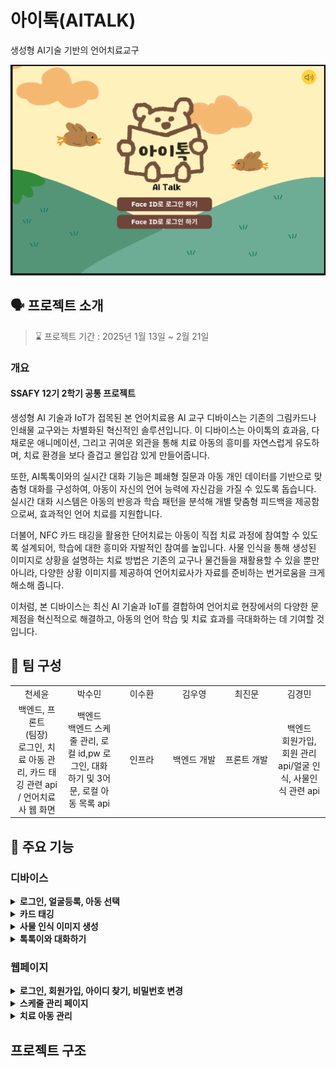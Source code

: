 # 아이톡(AITALK) 
생성형 AI기술 기반의 언어치료교구

<img src="./assets/main.png"/>


## :speaking_head: 프로젝트 소개 

> ⌛ 프로젝트 기간 : 2025년 1월 13일 ~ 2월 21일

### 개요

#### SSAFY 12기 2학기 공통 프로젝트

생성형 AI 기술과 IoT가 접목된 본 언어치료용 AI 교구 디바이스는 기존의 그림카드나 인쇄물 교구와는 차별화된 혁신적인 솔루션입니다. 이 디바이스는 아이톡의 효과음, 다채로운 애니메이션, 그리고 귀여운 외관을 통해 치료 아동의 흥미를 자연스럽게 유도하며, 치료 환경을 보다 즐겁고 몰입감 있게 만들어줍니다.

또한, AI톡톡이와의 실시간 대화 기능은 폐쇄형 질문과 아동 개인 데이터를 기반으로 맞춤형 대화를 구성하여, 아동이 자신의 언어 능력에 자신감을 가질 수 있도록 돕습니다. 실시간 대화 시스템은 아동의 반응과 학습 패턴을 분석해 개별 맞춤형 피드백을 제공함으로써, 효과적인 언어 치료를 지원합니다.

더불어, NFC 카드 태깅을 활용한 단어치료는 아동이 직접 치료 과정에 참여할 수 있도록 설계되어, 학습에 대한 흥미와 자발적인 참여를 높입니다. 사물 인식을 통해 생성된 이미지로 상황을 설명하는 치료 방법은 기존의 교구나 물건들을 재활용할 수 있을 뿐만 아니라, 다양한 상황 이미지를 제공하여 언어치료사가 자료를 준비하는 번거로움을 크게 해소해 줍니다.

이처럼, 본 디바이스는 최신 AI 기술과 IoT를 결합하여 언어치료 현장에서의 다양한 문제점을 혁신적으로 해결하고, 아동의 언어 학습 및 치료 효과를 극대화하는 데 기여할 것입니다.


## 👥 팀 구성
<table style="text-align: center;" width="100%">

  <tr>
    <td style="text-align: center;" width="16.66%">천세윤<br/><a href=""></a></td>
    <td style="text-align: center;" width="16.66%">박수민<br/><a href=""></a></td>
    <td style="text-align: center;" width="16.66%">이수환<br/><a href=""></a></td>
    <td style="text-align: center;" width="16.66%">김우영<br/><a href=""></a></td>
    <td style="text-align: center;" width="16.66%">최진문<br/><a href=""></a></td>
    <td style="text-align: center;" width="16.66%">김경민<br/><a href=""></a></td>
  </tr>
  <tr>
    <td style="text-align: center;" width="16.66%">백엔드, 프론트 </br> (팀장) 
    </br> 로그인, 치료 아동 관리, 카드 태깅 관련 api / 언어치료사 웹 화면</td>
    <td style="text-align: center;" width="16.66%">백엔드 </br> 백엔드 스케줄 관리, 로컬 id,pw 로그인, 대화하기 및 3어문, 로컬 아동 목록 api</td>
    <td style="text-align: center;" width="16.66%">인프라</td>
    <td style="text-align: center;" width="16.66%">백엔드 개발</td>
    <td style="text-align: center;" width="16.66%">프론트 개발</td>
    <td style="text-align: center;" width="16.66%">백엔드</br>
    회원가입, 회원 관리 api/얼굴 인식, 사물인식 관련 api </td>
  </tr>
</table>


## 📌 주요 기능

### 디바이스
<details>
<summary><strong>로그인, 얼굴등록, 아동 선택 </strong></summary>

<table style="text-align: center;" width="100%">
  <tr>
    <th style="text-align: center;" width="25%">페이스 아이디 로그인</th>
  </tr>
  <tr>
    <td style="text-align: center;" width="25%"><img height="400" alt="페이스 아이디 로그인" src="./assets/faceId.png" ></td>
  </tr>
  <tr>
    <td style="text-align: center;" width="25%">간편 얼굴 인식 로그인을 통한 빠른 로그인이 가능합니다.</td>
  </tr>
</table>
<hr/>

<table style="text-align: center;" width="100%">
  <tr>
    <th style="text-align: center;" width="25%">아이디 비밀번호 로그인</th>
  </tr>
  <tr>
    <td style="text-align: center;" width="25%"><img height="400" alt="아이디 로그인" src="./assets/idLogin.png" ></td>
  </tr>
  <tr>
    <td style="text-align: center;" width="25%">얼굴인식 실패 시 아이디와 비밀번호로 로그인이 가능합니다.</td>
  </tr>
</table>
<hr/>

<table style="text-align: center;" width="100%">
  <tr>
    <th style="text-align: center;" width="25%">카드 로그인</th>
  </tr>
  <tr>
    <td style="text-align: center;" width="25%"><img height="400" alt="카드 로그인" src="./assets/cardLogin.png" ></td>
  </tr>
  <tr>
    <td style="text-align: center;" width="25%">NFC 카드를 이용하여 카드태깅으로 로그인이 가능합니다.</td>
  </tr>
</table>
<hr/>

<table style="text-align: center;" width="100%">
  <tr>
    <th style="text-align: center;" width="25%">얼굴 등록</th>
  </tr>
  <tr>
    <td style="text-align: center;" width="25%"><img height="400" alt="얼굴 등록" src="./assets/faceRegister.png" ></td>
  </tr>
  <tr>
    <td style="text-align: center;" width="25%">얼굴 인식을 통해 얼굴을 등록할 수 있습니다.</td>
  </tr>
</table>
<hr/>


<table style="text-align: center;" width="100%">
  <tr>
    <th style="text-align: center;" width="25%">아동 선택 </th>
  </tr>
  <tr>
    <td style="text-align: center;" width="25%"><img height="400" alt="아동 선택" src="./assets/choiceChild.png" ></td>
  </tr>
  <tr>
    <td style="text-align: center;" width="25%">아동 얼굴 인식 혹은 리스트에서 치료 아동을 선택할 수 있습니다.</td>
  </tr>
</table>
<hr/>

</details>


<details>
<summary><strong>카드 태깅</strong></summary>

<table style="text-align: center;" width="100%">
  <tr>
    <th style="text-align: center;" width="25%">1. 카드 태깅 페이지</th>
  </tr>
  <tr>
    <td style="text-align: center;" width="25%"><img height="400" alt="페이스 아이디 로그인" src="./assets/cardTag.png" ></td>
  </tr>
  <tr>
    <td style="text-align: center;" width="25%">카드 태깅을 위한 로딩 페이지 입니다.</td>
  </tr>
</table>
<hr/>

<table style="text-align: center;" width="100%">
  <tr>
    <th style="text-align: center;" width="25%">2. 카드 태깅 후 이미지</th>
  </tr>
  <tr>
    <td style="text-align: center;" width="25%"><img height="400" alt="아이디 로그인" src="./assets/cardWord.png" ></td>
  </tr>
  <tr>
    <td style="text-align: center;" width="25%">명사 카드 태깅 후 카드의 칩에 담긴 데이터를 가져와 디바이스에 이미지를 띄웁니다. 단어 버튼 선택 시 단어 치료로 이동하고, 상황극 선택 시 상황 이미지를 ai로 생성해서 띄웁니다.</td>
  </tr>
</table>
<hr/>

<table style="text-align: center;" width="100%">
  <tr>
    <th style="text-align: center;" width="25%">3. 동사 카드 추가 태깅</th>
  </tr>
  <tr>
    <td style="text-align: center;" width="25%"><img height="400" alt="동사 카드 태깅" src="./assets/cardTwo.png" ></td>
  </tr>
  <tr>
    <td style="text-align: center;" width="25%">명사 카드 태깅 후 동사 카드 태깅 시 동사 이미지가 디바이스에 뜹니다.</td>
  </tr> 
</table>
<hr/>

<table style="text-align: center;" width="100%">
  <tr>
    <th style="text-align: center;" width="25%">3-1. 명사 + 동사 이미지 생성 </th>
  </tr>
  <tr>
    <td style="text-align: center;" width="25%"><img height="400" alt="2어문 생성" src="./assets/cardPlus.png" ></td>
  </tr>
  <tr>
    <td style="text-align: center;" width="25%">명사와 동사를 합한 2어문으로 이미지를 생성하여 화면에 띄웁니다.</td>
  </tr>
</table>
<hr/>


<table style="text-align: center;" width="100%">
  <tr>
    <th style="text-align: center;" width="25%">4. 상황극 버튼 선택 </th>
  </tr>
  <tr>
    <td style="text-align: center;" width="25%"><img height="400" alt="상황극 선택" src="./assets/cardSentence.png" ></td>
  </tr>
  <tr>
    <td style="text-align: center;" width="25%">태깅된 명사 카드의 이미지에서 상황극 버튼 클릭 시 이미지를 생성합니다. 이미지 생성을 위해 AI 프롬포트 작성을 하여 생성합니다.</td>
  </tr>
</table>
<hr/>

<table style="text-align: center;" width="100%">
  <tr>
    <th style="text-align: center;" width="25%">4. 상황극 버튼 선택 </th>
  </tr>
  <tr>
    <td style="text-align: center;" width="25%"><img height="400" alt="상황극 선택" src="./assets/cardSentence.png" ></td>
  </tr>
  <tr>
    <td style="text-align: center;" width="25%">태깅된 명사 카드의 이미지에서 상황극 버튼 클릭 시 이미지를 생성합니다. 이미지 생성을 위해 AI 프롬포트 작성을 하여 생성합니다.</td>
  </tr>
</table>
<hr/>
<table style="text-align: center;" width="100%">
  <tr>
    <th style="text-align: center;" width="25%">4-1. 상황극 이미지 생성 </th>
  </tr>
  <tr>
    <td style="text-align: center;" width="25%"><img height="400" alt="상황극 이미지" src="./assets/makeSentence.png" ></td>
  </tr>
  <tr>
    <td style="text-align: center;" width="25%">AI에 의해 생성된 이미지와 상황에 대한 텍스트를 기반으로 상황 설명 치료를 시작합니다.</td>
  </tr>
</table>
<hr/>

</details>

<details>
<summary><strong>사물 인식 이미지 생성</strong></summary>

<table style="text-align: center;" width="100%">
  <tr>
    <th style="text-align: center;" width="25%">1. 사물 인식 페이지</th>
  </tr>
  <tr>
    <td style="text-align: center;" width="25%"><img height="400" alt="사물 인식" src="./assets/visionStart.png" ></td>
  </tr>
  <tr>
    <td style="text-align: center;" width="25%">주변 사물 또는 기존의 교구를 카메라에 비춰 사물인식을 시작합니다. 현재 컵을 비춘 모습입니다.</td>
  </tr>
</table>
<hr/>

<table style="text-align: center;" width="100%">
  <tr>
    <th style="text-align: center;" width="25%">2. AI 이미지 생성</th>
  </tr>
  <tr>
    <td style="text-align: center;" width="25%"><img height="400" alt="이미지 생성" src="./assets/visionPhoto.png" ></td>
  </tr>
  <tr>
    <td style="text-align: center;" width="25%">인식한 사물 텍스트를 이용하여 사물 이미지를 생성합니다. 그 후 상황극 버튼 클릭 시 해당 이미지로 상황 이미지를 생성합니다.</td>
  </tr>
</table>
<hr/>

<table style="text-align: center;" width="100%">
  <tr>
    <th style="text-align: center;" width="25%">3. 상황 이미지 생성</th>
  </tr>
  <tr>
    <td style="text-align: center;" width="25%"><img height="400" alt="상황 이미지" src="./assets/vision3sentence.png" ></td>
  </tr>
  <tr>
    <td style="text-align: center;" width="25%">사물 텍스트를 이용하여 gpt로 상황 텍스트를 생성 후 이미지 생성 ai를 이용한 생성형 이미지를 띄워줍니다. 언어치료사와 아동이 해당 이미지로 상황 설명 치료를 할 수 있습니다.</td>
  </tr> 
</table>
<hr/>

</details>

<details>
<summary><strong>톡톡이와 대화하기</strong></summary>

<table style="text-align: center;" width="100%">
  <tr>
    <th style="text-align: center;" width="25%">1. 대화하기 선택 페이지</th>
  </tr>
  <tr>
    <td style="text-align: center;" width="25%"><img height="400" alt="대화하기 선택" src="./assets/selectToktok.png" ></td>
  </tr>
  <tr>
    <td style="text-align: center;" width="25%">치료 선택 페이지에서 톡톡이와의 대화 버튼을 선택합니다. 아동의 데이터를 기반으로 치료아동을 위한 대화가 시작됩니다.</td>
  </tr>
</table>
<hr/>

<table style="text-align: center;" width="100%">
  <tr>
    <th style="text-align: center;" width="25%">2. AI와 실시간 대화하기</th>
  </tr>
  <tr>
    <td style="text-align: center;" width="25%"><img height="400" alt="대화 시작" src="./assets/toktok.png" ></td>
  </tr>
  <tr>
    <td style="text-align: center;" width="25%">아동의 수준에 맞춘 대화를 시작합니다. 아동은 단순한 질문들을 통해 대화에 자신감을 가지게 됩니다.</td>
  </tr>
</table>
<hr/>

</details>

### 웹페이지

<details>
<summary><strong>로그인, 회원가입, 아이디 찾기, 비밀번호 변경 </strong></summary>

<table style="text-align: center;" width="100%">
  <tr>
    <th style="text-align: center;" width="25%">1. 로그인 페이지</th>
  </tr>
  <tr>
    <td style="text-align: center;" width="25%"><img height="400" alt="로그인 하기" src="./assets/login.png" ></td>
  </tr>
  <tr>
    <td style="text-align: center;" width="25%">아이디와 비밀번호를 통하여 언어치료사가 로그인합니다.</td>
  </tr>
</table>
<hr/>

<table style="text-align: center;" width="100%">
  <tr>
    <th style="text-align: center;" width="25%">2. 회원가입 페이지</th>
  </tr>
  <tr>
    <td style="text-align: center;" width="25%"><img height="400" alt="회원가입" src="./assets/signup.png" ></td>
  </tr>
  <tr>
    <td style="text-align: center;" width="25%">회원가입을 진행합니다. 이메일 인증을 진행합니다.</td>
  </tr>
</table>
<hr/>

<table style="text-align: center;" width="100%">
  <tr>
    <th style="text-align: center;" width="25%">2-1. 회원가입 이메일 인증</th>
  </tr>
  <tr>
    <td style="text-align: center;" width="25%"><img height="400" alt="회원가입 이메일" src="./assets/signupEmail.png" ></td>
  </tr>
  <tr>
    <td style="text-align: center;" width="25%">이메일 요청 시 인증 코드가 해당 이메일로 전송됩니다.</td>
  </tr>
</table>
<hr/>

<table style="text-align: center;" width="100%">
  <tr>
    <th style="text-align: center;" width="25%">3. 아이디 찾기 </th>
  </tr>
  <tr>
    <td style="text-align: center;" width="25%"><img height="400" alt="아이디 찾기" src="./assets/idFind.png" ></td>
  </tr>
  <tr>
    <td style="text-align: center;" width="25%">아이디 찾기를 진행합니다. 이름과 이메일로 인증 시 해당 이메일로 아이디가 전송됩니다.</td>
  </tr>
</table>
<hr/>

<table style="text-align: center;" width="100%">
  <tr>
    <th style="text-align: center;" width="25%">4. 비밀번호 변경 </th>
  </tr>
  <tr>
    <td style="text-align: center;" width="25%"><img height="400" alt="비밀번호 변경" src="./assets/pwFind.png" ></td>
  </tr>
  <tr>
    <td style="text-align: center;" width="25%">비밀번호 변경을 진행합니다. 이름과 아이디 이메일로 인증 시 해당 이메일로 인증 코드가 발송되고, 인증코드를 기입하면 비밀번호 변경창으로 이동합니다.</td>
  </tr>
</table>
<hr/>

</details>

<details>
<summary><strong>스케줄 관리 페이지</strong></summary>

<table style="text-align: center;" width="100%">
  <tr>
    <th style="text-align: center;" width="25%">1. 한달 스케줄 확인</th>
  </tr>
  <tr>
    <td style="text-align: center;" width="25%"><img height="400" alt="한달스케줄" src="./assets/schedule.png" ></td>
  </tr>
  <tr>
    <td style="text-align: center;" width="25%">한달의 전반적인 스케줄을 확인이 가능합니다. </td>
  </tr>
</table>
<hr/>

<table style="text-align: center;" width="100%">
  <tr>
    <th style="text-align: center;" width="25%">2. 일정 확인</th>
  </tr>
  <tr>
    <td style="text-align: center;" width="25%"><img height="400" alt="일정 확인" src="./assets/daySchedule.png" ></td>
  </tr>
  <tr>
    <td style="text-align: center;" width="25%">하루 일정을 확인할 수 있습니다.</td>
  </tr>
</table>
<hr/>

<table style="text-align: center;" width="100%">
  <tr>
    <th style="text-align: center;" width="25%">3. 스케줄 상세 내용 확인</th>
  </tr>
  <tr>
    <td style="text-align: center;" width="25%"><img height="400" alt="스케줄 디테일" src="./assets/detailSchedule.png" ></td>
  </tr>
  <tr>
    <td style="text-align: center;" width="25%">하나의 스케줄 클릭 시 치료 내용과 치료 아동의 정보를 상세히 볼 수 있습니다.</td>
  </tr>
</table>
<hr/>

<table style="text-align: center;" width="100%">
  <tr>
    <th style="text-align: center;" width="25%">4. 스케줄 수정 </th>
  </tr>
  <tr>
    <td style="text-align: center;" width="25%"><img height="400" alt="스케줄 수정" src="./assets/modifySchedule.png" ></td>
  </tr>
  <tr>
    <td style="text-align: center;" width="25%">스케줄 수정 시 대화요약 내용에서 치료 시 특이 사항 등을 작성하여 수정이 가능합니다.</td>
  </tr>
</table>
<hr/>

<table style="text-align: center;" width="100%">
  <tr>
    <th style="text-align: center;" width="25%">5. 스케줄 등록 </th>
  </tr>
  <tr>
    <td style="text-align: center;" width="25%"><img height="400" alt="스케줄 등록" src="./assets/registerSchedule.png" ></td>
  </tr>
  <tr>
    <td style="text-align: center;" width="25%">새로운 스케줄을 등록합니다. 아동을 선택하면 해당 아동이 있는 센터가 자동으로 지정됩니다. 치료 시간 등을 기입할 수 있습니다.</td>
  </tr>
</table>
<hr/>

</details>

<details>
<summary><strong>치료 아동 관리 </strong></summary>

<table style="text-align: center;" width="100%">
  <tr>
    <th style="text-align: center;" width="25%">1. 치료 아동 리스트</th>
  </tr>
  <tr>
    <td style="text-align: center;" width="25%"><img height="400" alt="치료 아동 리스트" src="./assets/childrenList.png" ></td>
  </tr>
  <tr>
    <td style="text-align: center;" width="25%">언어치료사가 담당하는 아동 전체를 볼 수 있습니다.</td>
  </tr>
</table>
<hr/>

<table style="text-align: center;" width="100%">
  <tr>
    <th style="text-align: center;" width="25%">2. 아동 검색</th>
  </tr>
  <tr>
    <td style="text-align: center;" width="25%"><img height="400" alt="아동 검색" src="./assets/childSearch.png" ></td>
  </tr>
  <tr>
    <td style="text-align: center;" width="25%">아동의 이름으로 검색이 가능합니다.</td>
  </tr>
</table>
<hr/>

<table style="text-align: center;" width="100%">
  <tr>
    <th style="text-align: center;" width="25%">3. 아동 상세 페이지</th>
  </tr>
  <tr>
    <td style="text-align: center;" width="25%"><img height="400" alt="아동 디테일" src="./assets/childDetail.png" ></td>
  </tr>
  <tr>
    <td style="text-align: center;" width="25%">치료 아동 상세 정보를 확인할 수 있습니다. 아동의 치료내용도 확인 가능합니다.</td>
  </tr>
</table>
<hr/>

<table style="text-align: center;" width="100%">
  <tr>
    <th style="text-align: center;" width="25%">4. 아동 등록 </th>
  </tr>
  <tr>
    <td style="text-align: center;" width="25%"><img height="400" alt="아동 등록" src="./assets/childRegister.png" ></td>
  </tr>
  <tr>
    <td style="text-align: center;" width="25%">치료 아동을 등록합니다. 아동 등록 시 이름, 연령, 목표 치료 영역, 센터, 보호자 번호를 기입합니다.</td>
  </tr>
</table>
<hr/>


</details>

## 프로젝트 구조

